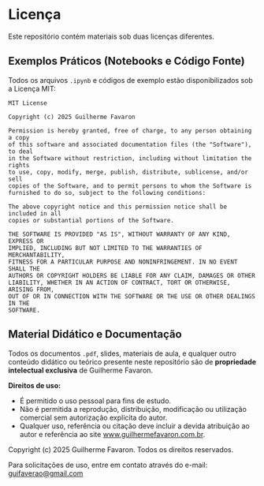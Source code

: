 # Licença

Este repositório contém materiais sob duas licenças diferentes.

## Exemplos Práticos (Notebooks e Código Fonte)

Todos os arquivos `.ipynb` e códigos de exemplo estão disponibilizados sob a Licença MIT:

```
MIT License

Copyright (c) 2025 Guilherme Favaron

Permission is hereby granted, free of charge, to any person obtaining a copy
of this software and associated documentation files (the "Software"), to deal
in the Software without restriction, including without limitation the rights
to use, copy, modify, merge, publish, distribute, sublicense, and/or sell
copies of the Software, and to permit persons to whom the Software is
furnished to do so, subject to the following conditions:

The above copyright notice and this permission notice shall be included in all
copies or substantial portions of the Software.

THE SOFTWARE IS PROVIDED "AS IS", WITHOUT WARRANTY OF ANY KIND, EXPRESS OR
IMPLIED, INCLUDING BUT NOT LIMITED TO THE WARRANTIES OF MERCHANTABILITY,
FITNESS FOR A PARTICULAR PURPOSE AND NONINFRINGEMENT. IN NO EVENT SHALL THE
AUTHORS OR COPYRIGHT HOLDERS BE LIABLE FOR ANY CLAIM, DAMAGES OR OTHER
LIABILITY, WHETHER IN AN ACTION OF CONTRACT, TORT OR OTHERWISE, ARISING FROM,
OUT OF OR IN CONNECTION WITH THE SOFTWARE OR THE USE OR OTHER DEALINGS IN THE
SOFTWARE.
```

## Material Didático e Documentação

Todos os documentos `.pdf`, slides, materiais de aula, e qualquer outro conteúdo didático ou teórico presente neste repositório são de **propriedade intelectual exclusiva** de Guilherme Favaron.

**Direitos de uso:**
- É permitido o uso pessoal para fins de estudo.
- Não é permitida a reprodução, distribuição, modificação ou utilização comercial sem autorização explícita do autor.
- Qualquer uso, referência ou citação deve incluir a devida atribuição ao autor e referência ao site www.guilhermefavaron.com.br.

Copyright (c) 2025 Guilherme Favaron. Todos os direitos reservados.

Para solicitações de uso, entre em contato através do e-mail: guifaverao@gmail.com